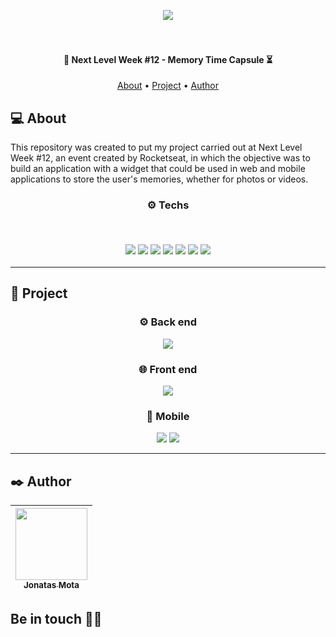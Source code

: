 <p align="center">
  <a href="https://app.rocketseat.com.br/events/nlw-spacetime/ignite/aula-1"><img src="https://app.rocketseat.com.br/_next/image?url=https%3A%2F%2Fmedia.graphassets.com%2Fp4jMI5oSm9HQE4EY3KvQ&w=1920&q=75"/></a>
</p>

<h4 align="center">
  <br>
  <br>
  🚀 Next Level Week #12 - Memory Time Capsule ⏳
</h4>

<p align="center">
 <a href="#-about">About</a> •
 <a href="#-project">Project</a> •
 <a href="#%EF%B8%8F-author">Author</a>
</p>

## 💻 About

This repository was created to put my project carried out at Next Level Week #12, an event created by Rocketseat, in which the objective was to build an application with a widget that could be used in web and mobile applications to store the user's memories, whether for photos or videos.

<h3 align="center">
⚙️ Techs

<p>&nbsp;</p>
  <img src="https://img.shields.io/badge/React-20232A?style=for-the-badge&logo=react&logoColor=61DAFB"/>
  <img src="https://img.shields.io/badge/Next-black?style=for-the-badge&logo=next.js&logoColor=white"/>
  <img src="https://img.shields.io/badge/tailwind_css-06B6D4.svg?style=for-the-badge&logo=tailwindcss&logoColor=white"/>
  <img src="https://img.shields.io/badge/expo-1C1E24?style=for-the-badge&logo=expo&logoColor=#D04A37"/>
  <img src="https://img.shields.io/badge/typescript-%23007ACC.svg?style=for-the-badge&logo=typescript&logoColor=white"/>
  <img src="https://img.shields.io/badge/node.js-6DA55F?style=for-the-badge&logo=node.js&logoColor=white"/>
  <img src="https://img.shields.io/badge/fastify-%23000000.svg?style=for-the-badge&logo=fastify&logoColor=white"/>
</h3>

---

## 🚧 Project

<div align="center">

### ⚙️ Back end
<img src="https://github.com/jonatasmota/NLW-Spacetime/assets/59838730/558beb3a-ea1a-4abf-9df6-0df8cbfc220b" />
  
### 🌐 Front end
<img src="https://github.com/jonatasmota/NLW-Spacetime/assets/59838730/8509e836-2db7-4731-94b7-2cb431fb5471" />
  
### 📱 Mobile
<img src="https://github.com/jonatasmota/NLW-Spacetime/assets/59838730/adb0b25e-cf35-4509-bb69-5a80e80b5df0" />
<img src="https://github.com/jonatasmota/NLW-Spacetime/assets/59838730/8978dcd4-c784-40df-adf7-c6f2a569d177" />
  
</div>
  
---

## ✒️ Author

| [<img src="https://avatars.githubusercontent.com/u/59838730?s=400&u=83245eb3ea932e16a32dae5757b2644152b4d427&v=4" width=115 > <br> <sub> Jonatas Mota </sub>](https://github.com/jonatasmota) |
| :--------------------------------------------------------------------------------------------------------------------------------------------: |

<h2>Be in touch 🤙🏽</h2>

<div align="center">

<a href="mailto:jonatasmota.dev@gmail.com" target="_blank">
</div>
